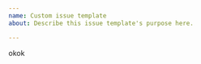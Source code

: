 ```yaml
---
name: Custom issue template
about: Describe this issue template's purpose here.

---
```


okok
